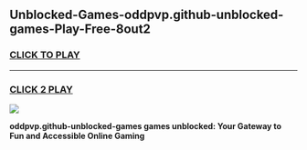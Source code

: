 
## Unblocked-Games-oddpvp.github-unblocked-games-Play-Free-8out2
<h3>
<a href="https://premium76.site?title=oddpvp.github-unblocked-games&ref=23A">CLICK TO PLAY</a></h3>
<hr>

<h3>
<a href="https://premium76.site?title=oddpvp.github-unblocked-games&ref=23A">CLICK 2 PLAY</a>
  
</h3>

<a href="https://premium76.site?title=oddpvp.github-unblocked-games&ref=23A"><img src="https://clearcache.store/games.png"></a>


**oddpvp.github-unblocked-games games unblocked: Your Gateway to Fun and Accessible Online Gaming**
